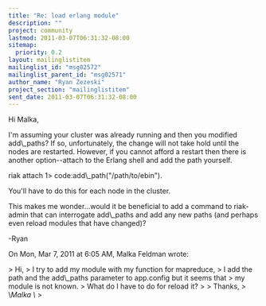 ```yaml
---
title: "Re: load erlang module"
description: ""
project: community
lastmod: 2011-03-07T06:31:32-08:00
sitemap:
  priority: 0.2
layout: mailinglistitem
mailinglist_id: "msg02572"
mailinglist_parent_id: "msg02571"
author_name: "Ryan Zezeski"
project_section: "mailinglistitem"
sent_date: 2011-03-07T06:31:32-08:00
---
```



Hi Malka,

I'm assuming your cluster was already running and then you modified
add\\_paths? If so, unfortunately, the change will not take hold until the
nodes are restarted. However, if you cannot afford a restart then there is
another option--attach to the Erlang shell and add the path yourself.

riak attach
1&gt; code:add\\_path("/path/to/ebin").

You'll have to do this for each node in the cluster.

This makes me wonder...would it be beneficial to add a command to riak-admin
that can interrogate add\\_paths and add any new paths (and perhaps even
reload modules that have changed)?

-Ryan

On Mon, Mar 7, 2011 at 6:05 AM, Malka Feldman  wrote:

&gt; Hi,
&gt; I try to add my module with my function for mapreduce,
&gt; I add the path and the add\\_paths parameter to app.config but it seems that
&gt; my module is not known.
&gt; What do I have to do for reload it?
&gt;
&gt; Thanks,
&gt; \\*Malka \\*
&gt;


